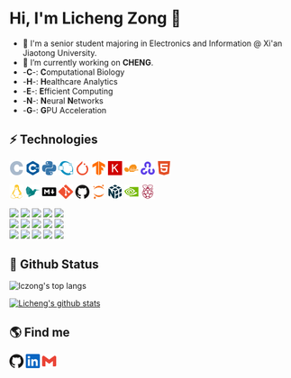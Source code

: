 # Hi, I'm Licheng Zong 👋

<!--
**lczong/lczong** is a ✨ _special_ ✨ repository because its `README.md` (this file) appears on your GitHub profile.

Here are some ideas to get you started:

- 🔭 I’m currently working on ...
- 🌱 I’m currently learning ...
- 👯 I’m looking to collaborate on ...
- 🤔 I’m looking for help with ...
- 💬 Ask me about ...
- 📫 How to reach me: ...
- 😄 Pronouns: ...
- ⚡ Fun fact: ...
-->

* 🔭 I'm a senior student majoring in Electronics and Information @ Xi'an Jiaotong University.
* 🌱 I’m currently working on **CHENG**.
* -**C**-:  **C**omputational Biology
* -**H**-:  **H**ealthcare Analytics
* -**E**-:  **E**fficient Computing
* -**N**-:  **N**eural **N**etworks
* -**G**-:  **G**PU Acceleration

## ⚡ Technologies
<!--
![C](https://img.shields.io/badge/-C-blue?style=flat-square&logo=c)
![C++](https://img.shields.io/badge/-C++-blue?style=flat-square&logo=c)
![CUDA](https://img.shields.io/badge/-CUDA-green?style=flat-square&logo=c)
![Python](https://img.shields.io/badge/-Python-black?style=flat-square&logo=Python)
![Pytorch](https://img.shields.io/badge/-Pytorch-black?style=flat-square&logo=Pytorch)
![Tensorflow](https://img.shields.io/badge/-Tensorflow-black?style=flat-square&logo=Tensorflow)
![Octave](https://img.shields.io/badge/-Octave-black?style=flat-square&logo=octave)
![Markdown](https://img.shields.io/badge/-Markdown-blue?style=flat-square&logo=markdown)
![Linux](https://img.shields.io/badge/-Linux-black?style=flat-square&logo=linux)
![Git](https://img.shields.io/badge/-Git-black?style=flat-square&logo=git)
![GitHub](https://img.shields.io/badge/-GitHub-181717?style=flat-square&logo=github)
-->
<p>  
  <code><img width="5%" src="./icons/c.svg"></code>
  <code><img width="5%" src="./icons/cplusplus.svg"></code>
  <code><img width="5%" src="./icons/python.svg"></code>
  <code><img width="5%" src="./icons/octave.svg"></code>
  <code><img width="5%" src="./icons/pytorch.svg"></code>
  <code><img width="5%" src="./icons/tensorflow.svg"></code>
  <code><img width="5%" src="./icons/keras.svg"></code>
  <code><img width="5%" src="./icons/scikit-learn.svg"></code>
  <code><img width="5%" src="./icons/opencv.svg"></code>
  <code><img width="5%" src="./icons/html5.svg"></code>

  <code><img width="5%" src="./icons/linux.svg"></code>
  <code><img width="5%" src="./icons/latex.svg"></code>
  <code><img width="5%" src="./icons/markdown.svg"></code>
  <code><img width="5%" src="./icons/git.svg"></code>
  <code><img width="5%" src="./icons/github.svg"></code>
  <code><img width="5%" src="./icons/jupyter.svg"></code>
  <code><img width="5%" src="./icons/numpy.svg"></code>
  <code><img width="5%" src="./icons/nvidia.svg"></code>
  <code><img width="5%" src="./icons/raspberrypi.svg"></code>
</p>

<p>  
  <code><img width="10%" src="https://www.vectorlogo.zone/logos/pytorch/pytorch-ar21.svg"></code>
  <code><img width="10%" src="https://www.vectorlogo.zone/logos/tensorflow/tensorflow-ar21.svg"></code>
  <code><img width="10%" src="https://www.vectorlogo.zone/logos/onnxai/onnxai-ar21.svg"></code>
  <code><img width="10%" src="https://www.vectorlogo.zone/logos/python/python-ar21.svg"></code>
  <code><img width="10%" src="https://www.vectorlogo.zone/logos/w3_html5/w3_html5-ar21.svg"></code>
  <br />
  <code><img width="10%" src="https://www.vectorlogo.zone/logos/opencv/opencv-ar21.svg"></code>
  <code><img width="10%" src="https://www.vectorlogo.zone/logos/linux/linux-ar21.svg"></code>
  <code><img width="10%" src="https://www.vectorlogo.zone/logos/commonmark/commonmark-ar21.svg"></code>
  <code><img width="10%" src="https://www.vectorlogo.zone/logos/git-scm/git-scm-ar21.svg"></code>
  <code><img width="10%" src="https://www.vectorlogo.zone/logos/raspberrypi/raspberrypi-ar21.svg"></code>
  <br />
  <code><img width="10%" src="https://www.vectorlogo.zone/logos/visualstudio_code/visualstudio_code-ar21.svg"></code>
  <code><img width="10%" src="https://www.vectorlogo.zone/logos/github/github-ar21.svg"></code>
  <code><img width="10%" src="https://www.vectorlogo.zone/logos/gnu_bash/gnu_bash-ar21.svg"></code>
  <code><img width="10%" src="https://www.vectorlogo.zone/logos/numpy/numpy-ar21.svg"></code>
  <code><img width="10%" src="https://www.vectorlogo.zone/logos/jupyter/jupyter-ar21.svg"></code>
</p>

## 🚩 Github Status

<img src="https://github-readme-stats.vercel.app/api/top-langs/?username=lczong&bg_color=071A2C&text_color=FFFFFF" alt="lczong's top langs"/>

[![Licheng's github stats](https://github-readme-stats.vercel.app/api?username=lczong&show_icons=true&title_color=fff&icon_color=79ff97&text_color=9f9f9f&bg_color=151515)](https://github.com/lczong/github-readme-stats)

## 🌎 Find me

<a href="https://github.com/lczong/"><img width="5%" src="./icons/github.svg"></a>
<a href="https://www.linkedin.com/in/lichengzong/"><img width="5%" src="./icons/linkedin.svg"></a>
<a href="mailto:zolich729@gmail.com"><img width="5%" src="./icons/gmail.svg"></a>
